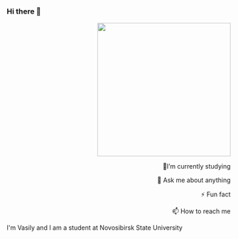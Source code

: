 ### Hi there 👋
<div id="header" align="right">

<img src="https://media.giphy.com/media/ToMjGpyHdJiioVfdtK0/giphy.gif" width="300" height="300"/>
<p> 🌱I’m currently studying </p>
<p> 💬 Ask me about anything </p>
<p> ⚡ Fun fact </p>
<p> 📫 How to reach me </p>

</div>

I'm Vasily and I am a student at Novosibirsk State University





